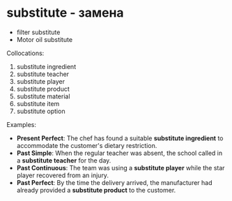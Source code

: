# substitute - замена

- filter substitute
- Motor oil substitute

Collocations:

1. substitute ingredient
2. substitute teacher
3. substitute player
4. substitute product
5. substitute material
6. substitute item
7. substitute option

Examples:

- **Present Perfect**: The chef has found a suitable **substitute ingredient** to accommodate the customer's dietary restriction.
- **Past Simple**: When the regular teacher was absent, the school called in a **substitute teacher** for the day.
- **Past Continuous**: The team was using a **substitute player** while the star player recovered from an injury.
- **Past Perfect**: By the time the delivery arrived, the manufacturer had already provided a **substitute product** to the customer.
